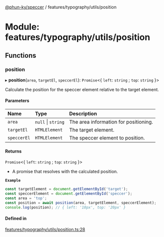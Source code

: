 [@phun-ky/speccer](../README.md) / features/typography/utils/position

# Module: features/typography/utils/position

## Functions

### position

▸ **position**(`area`, `targetEl`, `speccerEl`): `Promise`<{ `left`: `string` ; `top`: `string`  }\>

Calculate the position for the speccer element relative to the target element.

#### Parameters

| Name | Type | Description |
| :------ | :------ | :------ |
| `area` | ``null`` \| `string` | The area information for positioning. |
| `targetEl` | `HTMLElement` | The target element. |
| `speccerEl` | `HTMLElement` | The speccer element to position. |

#### Returns

`Promise`<{ `left`: `string` ; `top`: `string`  }\>

- A promise that resolves with the calculated position.

**`Example`**

```ts
const targetElement = document.getElementById('target');
const speccerElement = document.getElementById('speccer');
const area = 'top';
const position = await position(area, targetElement, speccerElement);
console.log(position); // { left: '10px', top: '20px' }
```

#### Defined in

[features/typography/utils/position.ts:28](https://github.com/phun-ky/speccer/blob/main/src/features/typography/utils/position.ts#L28)
